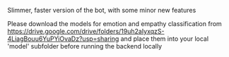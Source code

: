 Slimmer, faster version of the bot, with some minor new features

Please download the models for emotion and empathy classification from https://drive.google.com/drive/folders/19uh2aIyxqzS-4LiagBouu6YuPYiOvaDz?usp=sharing
and place them into your local 'model' subfolder before running the backend locally